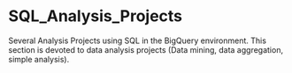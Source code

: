 # SQL_Analysis_Projects
Several Analysis Projects using SQL in the BigQuery environment. This section is devoted to data analysis projects (Data mining, data aggregation, simple analysis). 
